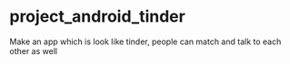 # project_android_tinder
Make an app which is look like tinder, people can match and talk to each other as well

